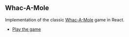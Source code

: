 ## Whac-A-Mole
Implementation of the classic [Whac-A-Mole](https://en.wikipedia.org/wiki/Whac-A-Mole) game in React.

* [Play the game](http://evandrolg.github.io/whac-a-mole)
